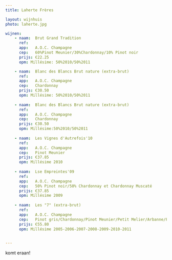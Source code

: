 ```yaml
---
title: Laherte Frères

layout: wijnhuis
photo: laherte.jpg

wijnen:
    - naam:  Brut Grand Tradition
      ref:   
      app:   A.O.C. Champagne
      cep:   60%Pinot Meunier/30%Chardonnay/10% Pinot noir
      prijs: €22.25
      opm: Millésime: 50%2010/50%2011

    - naam:  Blanc des Blancs Brut nature (extra-brut)
      ref:   
      app:   A.O.C. Champagne
      cep:   Chardonnay
      prijs: €30.50
      opm: Millésime: 50%2010/50%2011
      
    - naam:  Blanc des Blancs Brut nature (extra-brut)
      ref:   
      app:   A.O.C. Champagne
      cep:   Chardonnay
      prijs: €30.50
      opm: Millésime:50%2010/50%2011
      
    - naam:  Les Vignes d'Autrefois'10
      ref:   
      app:   A.O.C. Champagne
      cep:   Pinot Meunier
      prijs: €37.85
      opm: Millésime 2010
      
    - naam:  Lse Empreintes'09
      ref:   
      app:   A.O.C. Champagne
      cep:   50% Pinot noir/50% Chardonnay et Chardonnay Muscaté
      prijs: €37.85
      opm: Millésime 2009
      
    - naam:  Les "7" (extra-brut)
      ref:
      app:   A.O.C. Champagne
      cep:   Pinot gris/Chardonnay/Pinot Meunier/Petit Melier/Arbanne/Pinot noir/Pinot blanc
      prijs: €55.80
      opm: Millésime 2005-2006-2007-2008-2009-2010-2011

 
---
```

komt eraan!


